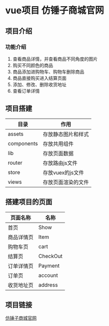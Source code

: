 # vue项目 仿锤子商城官网

## 项目介绍

### 功能介绍
1. 查看商品详情，并查看商品不同角度的图片
2. 购买不同颜色的商品
3. 商品添加进购物车、购物车删除商品
4. 商品直接购买进入结算页面
5. 添加、修改、删除收货地址
6. 查看订单详情

## 项目搭建
| 目录 | 作用 |
| - | - |
| assets | 存放静态图片和样式 |
| components | 存放共用组件 |
| lib | 存放页面数据 |
| router | 存放路由js文件 |
| store | 存放vuex的js文件 |
| views | 存放页面渲染的文件 |

## 搭建项目的页面
| 页面名称 | 名称 |
| - | - |
| 首页 | Show |
| 商品详情页 | Item |
| 购物车页 | cart |
| 结算⻚ | CheckOut |
| 订单详情页 | Payment |
| 订单页 | account |
| 收货地址⻚ | address |

## 项目链接
  [仿锤子商城官网](47.106.82.173/test2)

